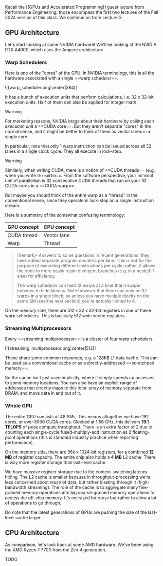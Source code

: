 Recall the [[GPUs and Accelerated Programming]] guest lecture from Performance Engineering; those encompass the first two lectures of the Fall 2024 version of this class. We continue on from Lecture 3.

## GPU Architecture

Let's start looking at some NVIDIA hardware! We'll be looking at the NVIDIA RTX A4000, which uses the Ampere architecture.

### Warp Schedulers

Here is one of the "cores" of the GPU. In NVIDIA terminology, this is all the hardware associated with a single ==warp scheduler==.

![[warp_scheduler.png|center|384]]

It has a bunch of execution units that perform calculations, i.e. 32 x 32-bit execution units. Half of them can also be applied for integer math.

> [!warning]
> For marketing reasons, NVIDIA brags about their hardware by calling each *execution unit* a ==CUDA core==. But they aren't separate "cores" in the normal sense, and it might be better to think of them as vector lanes in a single core.

In particular, note that only 1 warp instruction can be issued across all 32 lanes in a single clock cycle. They all execute in lock-step.

> [!warning]
> Similarly, when writing CUDA, there is a notion of ==CUDA threads== (e.g. when you write `threadIdx.x`. From the software perspective, your minimal unit of parallelism is 32 consecutive CUDA threads that run on your 32 CUDA cores in a ==CUDA warp==.
> 
> But maybe you should think of the entire warp as a "thread" in the conventional sense, since they operate in lock-step on a single instruction stream.

Here is a summary of the somewhat confusing terminology:

| **GPU concept** | **CPU concept** |
| --------------- | --------------- |
| CUDA thread     | Vector lane     |
| Warp            | Thread          |

> [!remark]- Answers to some questions
> In recent generations, they have added separate program counters per lane. This is not for the purpose of executing different instructions per cycle; rather, it allows the code to more easily rejoin divergent branches (e.g. in a nested if-else) for efficiency.
> 
> The warp scheduler can hold 12 warps at a time that it swaps between to hide latency. Note however that there can only be 32 warps in a single block, so unless you have multiple blocks on the same SM (see the next section) you're actually limited to 8. 

On the memory side, there are 512 x 32 x 32-bit registers in one of these warp schedulers. This is basically 512 wide vector registers.

### Streaming Multiprocessors

Every ==streaming multiprocessor== is a cluster of four warp schedulers.

![[streaming_multiprocessor.png|center|512]]

These share some common resources, e.g. a 128KB L1 data cache. This can be used as a conventional cache *or* as a directly-addressed ==scratchpad memory==.

So the cache isn't just used implicitly, where it simply speeds up accesses to some memory locations. You can also have an explicit range of addresses that directly maps to this local array of memory separate from DRAM, and move data in and out of it.

### Whole GPU

The entire GPU consists of 48 SMs. This means altogether we have 192 cores, or over 6000 CUDA cores. Clocked at 1.56 GHz, this delivers **19.1 TFLOPS** of peak compute throughput. There is an extra factor of 2 due to counting each single-cycle fused-multiply-add instruction as 2 floating-point operations (this is standard industry practice when reporting performance).

On the memory side, there are 96k x 1024-bit registers, for a combined **12 MB** of register capacity. The entire chip also holds a **4 MB** L2 cache. There is way more register storage than last-level cache.

We have massive register storage due to the context-switching latency hiding. The L2 cache is smaller because in throughput-processing we're less concerned about *reuse* of data, but rather blasting through it (high-bandwidth streaming). The role of the cache is to aggregate many fine-grained memory operations into big coarse-grained memory operations to access the off-chip memory. It's not sized for reuse but rather to allow a lot of operations to go through.

Do note that the latest generations of GPUs are pushing the size of the last-level cache larger.

## CPU Architecture

As comparison, let's look back at some AMD hardware. We've been using the AMD Ryzen 7 7700 from the Zen 4 generation.

TODO